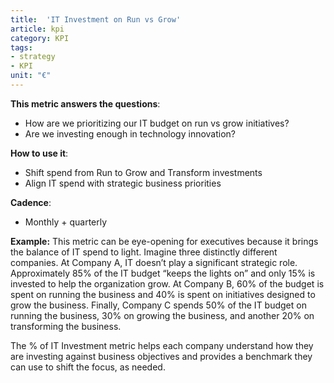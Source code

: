 ```yaml
---
title:  'IT Investment on Run vs Grow'
article: kpi
category: KPI
tags:
- strategy
- KPI
unit: "€"
---
```


**This metric answers the questions**:
* How are we prioritizing our IT budget on run vs grow initiatives?
* Are we investing enough in technology innovation?

**How to use it**:
* Shift spend from Run to Grow and Transform investments
* Align IT spend with strategic business priorities

**Cadence**:
* Monthly + quarterly

**Example:**
This metric can be eye-opening for executives because it brings the balance of IT spend to light. Imagine three distinctly different companies. At Company A, IT doesn’t play a significant strategic role. Approximately 85% of the IT budget “keeps the lights on” and only 15% is invested to help the organization grow. At Company B, 60% of the budget is spent on running the business and 40% is spent on initiatives designed to grow the business. Finally, Company C spends 50% of the IT budget on running the business, 30% on growing the business, and another 20% on transforming the business.

The % of IT Investment metric helps each company understand how they are investing against business objectives and provides a benchmark they can use to shift the focus, as needed. 